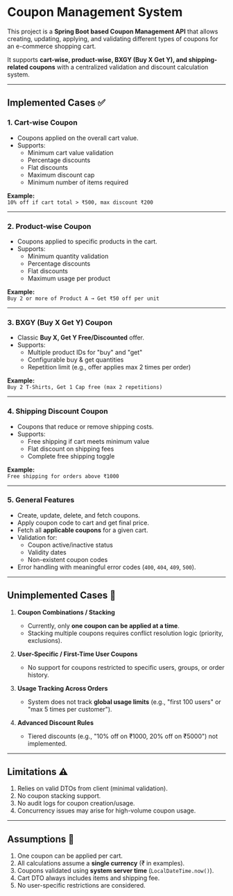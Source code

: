 # Coupon Management System

This project is a **Spring Boot based Coupon Management API** that allows creating, updating, applying, and validating different types of coupons for an e-commerce shopping cart.  

It supports **cart-wise, product-wise, BXGY (Buy X Get Y), and shipping-related coupons** with a centralized validation and discount calculation system.  

---

## Implemented Cases ✅

### 1. Cart-wise Coupon
- Coupons applied on the overall cart value.  
- Supports:
  - Minimum cart value validation
  - Percentage discounts
  - Flat discounts
  - Maximum discount cap
  - Minimum number of items required

**Example:**  
`10% off if cart total > ₹500, max discount ₹200`

---

### 2. Product-wise Coupon
- Coupons applied to specific products in the cart.  
- Supports:
  - Minimum quantity validation
  - Percentage discounts
  - Flat discounts
  - Maximum usage per product

**Example:**  
`Buy 2 or more of Product A → Get ₹50 off per unit`

---

### 3. BXGY (Buy X Get Y) Coupon
- Classic **Buy X, Get Y Free/Discounted** offer.  
- Supports:
  - Multiple product IDs for "buy" and "get"
  - Configurable buy & get quantities
  - Repetition limit (e.g., offer applies max 2 times per order)

**Example:**  
`Buy 2 T-Shirts, Get 1 Cap free (max 2 repetitions)`

---

### 4. Shipping Discount Coupon
- Coupons that reduce or remove shipping costs.  
- Supports:
  - Free shipping if cart meets minimum value
  - Flat discount on shipping fees
  - Complete free shipping toggle

**Example:**  
`Free shipping for orders above ₹1000`  

---

### 5. General Features
- Create, update, delete, and fetch coupons.  
- Apply coupon code to cart and get final price.  
- Fetch all **applicable coupons** for a given cart.  
- Validation for:
  - Coupon active/inactive status
  - Validity dates
  - Non-existent coupon codes
- Error handling with meaningful error codes (`400`, `404`, `409`, `500`).  

---

## Unimplemented Cases 🚫

1. **Coupon Combinations / Stacking**  
   - Currently, only **one coupon can be applied at a time**.  
   - Stacking multiple coupons requires conflict resolution logic (priority, exclusions).

2. **User-Specific / First-Time User Coupons**  
   - No support for coupons restricted to specific users, groups, or order history.  

3. **Usage Tracking Across Orders**  
   - System does not track **global usage limits** (e.g., "first 100 users" or "max 5 times per customer").  

4. **Advanced Discount Rules**  
   - Tiered discounts (e.g., "10% off on ₹1000, 20% off on ₹5000") not implemented.  

---

## Limitations ⚠️

1. Relies on valid DTOs from client (minimal validation).  
2. No coupon stacking support.  
3. No audit logs for coupon creation/usage.  
4. Concurrency issues may arise for high-volume coupon usage.

---

## Assumptions 📝

1. One coupon can be applied per cart.  
2. All calculations assume a **single currency** (₹ in examples).  
3. Coupons validated using **system server time** (`LocalDateTime.now()`).  
4. Cart DTO always includes items and shipping fee.  
5. No user-specific restrictions are considered.  
